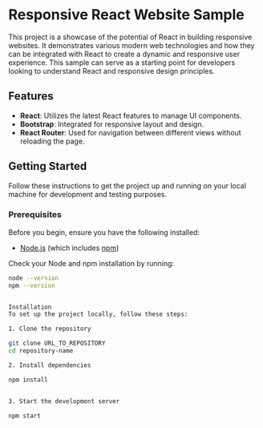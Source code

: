 # Responsive React Website Sample

This project is a showcase of the potential of React in building responsive websites. It demonstrates various modern web technologies and how they can be integrated with React to create a dynamic and responsive user experience. This sample can serve as a starting point for developers looking to understand React and responsive design principles.

## Features

- **React**: Utilizes the latest React features to manage UI components.
- **Bootstrap**: Integrated for responsive layout and design.
- **React Router**: Used for navigation between different views without reloading the page.

## Getting Started

Follow these instructions to get the project up and running on your local machine for development and testing purposes.

### Prerequisites

Before you begin, ensure you have the following installed:
- [Node.js](https://nodejs.org/en/download/) (which includes [npm](http://npmjs.com/))

Check your Node and npm installation by running:
```bash
node --version
npm --version


Installation
To set up the project locally, follow these steps:

1. Clone the repository

git clone URL_TO_REPOSITORY
cd repository-name

2. Install dependencies

npm install


3. Start the development server

npm start
